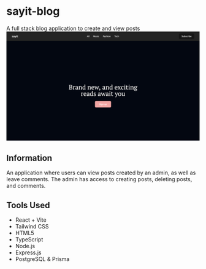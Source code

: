 # sayit-blog

A full stack blog application to create and view posts
!["sayit-blog"](client/src/assets/images/sayit.png)

## Information

An application where users can view posts created by an admin, as well as leave comments. The admin has access to creating posts, deleting posts, and comments.

## Tools Used

- React + Vite
- Tailwind CSS
- HTML5
- TypeScript
- Node.js
- Express.js
- PostgreSQL & Prisma
